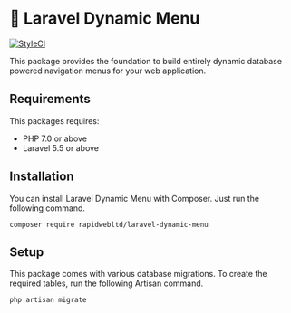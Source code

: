 # 📃 Laravel Dynamic Menu

[![StyleCI](https://styleci.io/repos/124873581/shield?branch=master)](https://styleci.io/repos/124873581)

This package provides the foundation to build entirely dynamic database powered navigation menus for your web application.

## Requirements

This packages requires:

* PHP 7.0 or above
* Laravel 5.5 or above

## Installation

You can install Laravel Dynamic Menu with Composer. Just run the following command.

```
composer require rapidwebltd/laravel-dynamic-menu
```

## Setup

This package comes with various database migrations. To create the required tables, run the following Artisan command.

```
php artisan migrate
```